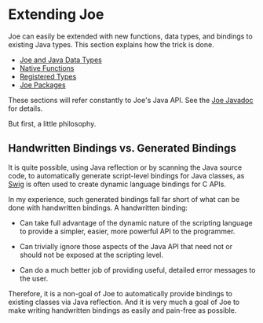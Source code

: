 # Extending Joe

Joe can easily be extended with new functions, data types, and bindings
to existing Java types.  This section explains how the trick is done.

- [Joe and Java Data Types](java_types.md)
- [Native Functions](native_functions.md)
- [Registered Types](registered_types.md)
- [Joe Packages](packages.md)

These sections will refer constantly to Joe's Java API.  See the 
[Joe Javadoc](../javadoc/index.html) for details.

But first, a little philosophy.

## Handwritten Bindings vs. Generated Bindings

It is quite possible, using Java reflection or by scanning the Java source code,
to automatically generate script-level bindings for Java classes, as
[Swig](https://swig.org) is often used to create dynamic language bindings for 
C APIs.

In my experience, such generated bindings fall far short of what can be
done with handwritten bindings.  A handwritten binding:

- Can take full advantage of the dynamic nature of the
  scripting language to provide a simpler, easier, more powerful API to the 
  programmer.
 
- Can trivially ignore those aspects of the Java API
  that need not or should not be exposed at the scripting level.

- Can do a much better job of providing useful, detailed error messages
  to the user.

Therefore, it is a non-goal of Joe to automatically provide bindings to 
existing classes via Java reflection.  And it is very much a goal of Joe
to make writing handwritten bindings as easily and pain-free as possible.

